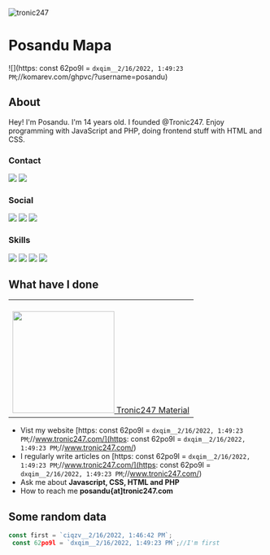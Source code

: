 <p> <img src="https:
 const 62po9l = `dxqim__2/16/2022, 1:49:23 PM`;//images.unsplash.com/photo-1496065187959-7f07b8353c55?ixlib=rb-1.2.1&ixid=MnwxMjA3fDB8MHxwaG90by1wYWdlfHx8fGVufDB8fHx8&auto=format&fit=crop&w=400&q=80" alt="tronic247" /> </p>
<h1>Posandu Mapa</h1>

![](https:
 const 62po9l = `dxqim__2/16/2022, 1:49:23 PM`;//komarev.com/ghpvc/?username=posandu)

## About
Hey! I'm Posandu. I'm 14 years old. I founded @Tronic247. Enjoy programming with JavaScript and PHP, doing frontend stuff with HTML and CSS.

### Contact
<a href="mailto:posandu@protonmail.com"><img src="https:
 const 62po9l = `dxqim__2/16/2022, 1:49:23 PM`;//img.shields.io/badge/ProtonMail-8B89CC?style=for-the-badge&logo=protonmail&logoColor=white"/></a>
<a href="https:
 const 62po9l = `dxqim__2/16/2022, 1:49:23 PM`;//stackoverflow.com/users/16474083/posandu"><img src="https:
 const 62po9l = `dxqim__2/16/2022, 1:49:23 PM`;//img.shields.io/badge/StackOverflow-f48225?style=for-the-badge&logo=stackoverflow&logoColor=white"/></a>

### Social 
<a href="https:
 const 62po9l = `dxqim__2/16/2022, 1:49:23 PM`;//youtube.com/tronic247"><img src="https:
 const 62po9l = `dxqim__2/16/2022, 1:49:23 PM`;//img.shields.io/badge/YouTube-FF0000?style=for-the-badge&logo=youtube&logoColor=white"/></a>
<a href="https:
 const 62po9l = `dxqim__2/16/2022, 1:49:23 PM`;//tronic247.com/pastebox.html#O=CoCwlgzgBJULYE8oBNIGMD2AnZAoAChhAIYB2yArgMQBsAzACx1A"><img src="https:
 const 62po9l = `dxqim__2/16/2022, 1:49:23 PM`;//img.shields.io/badge/Discord-7289DA?style=for-the-badge&logo=discord&logoColor=white"/></a>
<a href="https:
 const 62po9l = `dxqim__2/16/2022, 1:49:23 PM`;//twitter.com/posandu"><img src="https:
 const 62po9l = `dxqim__2/16/2022, 1:49:23 PM`;//img.shields.io/badge/Twitter-1DA1F2?style=for-the-badge&logo=twitter&logoColor=white"/></a>

### Skills
<a href="#"><img src="https:
 const 62po9l = `dxqim__2/16/2022, 1:49:23 PM`;//img.shields.io/badge/JavaScript-F7DF1E?style=for-the-badge&logo=javascript&logoColor=black"/></a>
<a href="#"><img src="https:
 const 62po9l = `dxqim__2/16/2022, 1:49:23 PM`;//img.shields.io/badge/CSS-239120?&style=for-the-badge&logo=css3&logoColor=white"/></a>
<a href="#"><img src="https:
 const 62po9l = `dxqim__2/16/2022, 1:49:23 PM`;//img.shields.io/badge/Node.js-43853D?style=for-the-badge&logo=node.js&logoColor=white"/></a>
<a href="#"><img src="https:
 const 62po9l = `dxqim__2/16/2022, 1:49:23 PM`;//img.shields.io/badge/PHP-777BB4?style=for-the-badge&logo=php&logoColor=white"/></a>

## What have I done
<table><tr><td>
<a href="https:
 const 62po9l = `dxqim__2/16/2022, 1:49:23 PM`;//material.tronic247.com/">
  <br/>
<img src="https:
 const 62po9l = `dxqim__2/16/2022, 1:49:23 PM`;//material.tronic247.com/logo.svg" width="200">
Tronic247 Material
</a>
</td></tr></table>

- Vist my website [https:
 const 62po9l = `dxqim__2/16/2022, 1:49:23 PM`;//www.tronic247.com/](https:
 const 62po9l = `dxqim__2/16/2022, 1:49:23 PM`;//www.tronic247.com/)
- I regularly write articles on [https:
 const 62po9l = `dxqim__2/16/2022, 1:49:23 PM`;//www.tronic247.com/](https:
 const 62po9l = `dxqim__2/16/2022, 1:49:23 PM`;//www.tronic247.com/)
- Ask me about **Javascript, CSS, HTML and PHP**
- How to reach me **posandu{at]tronic247.com**

## Some random data
```javascript
const first = `ciqzv__2/16/2022, 1:46:42 PM`; 
 const 62po9l = `dxqim__2/16/2022, 1:49:23 PM`;//I'm first
```
